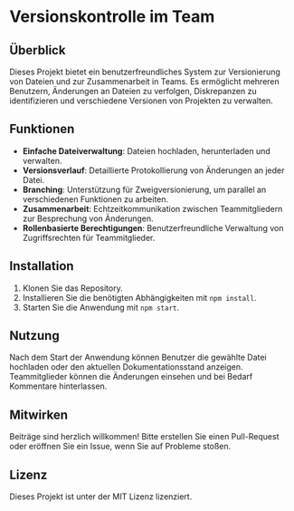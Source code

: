 # Versionskontrolle im Team

## Überblick
Dieses Projekt bietet ein benutzerfreundliches System zur Versionierung von Dateien und zur Zusammenarbeit in Teams. Es ermöglicht mehreren Benutzern, Änderungen an Dateien zu verfolgen, Diskrepanzen zu identifizieren und verschiedene Versionen von Projekten zu verwalten.

## Funktionen
- **Einfache Dateiverwaltung**: Dateien hochladen, herunterladen und verwalten.
- **Versionsverlauf**: Detaillierte Protokollierung von Änderungen an jeder Datei.
- **Branching**: Unterstützung für Zweigversionierung, um parallel an verschiedenen Funktionen zu arbeiten.
- **Zusammenarbeit**: Echtzeitkommunikation zwischen Teammitgliedern zur Besprechung von Änderungen.
- **Rollenbasierte Berechtigungen**: Benutzerfreundliche Verwaltung von Zugriffsrechten für Teammitglieder.

## Installation
1. Klonen Sie das Repository.
2. Installieren Sie die benötigten Abhängigkeiten mit `npm install`.
3. Starten Sie die Anwendung mit `npm start`.

## Nutzung
Nach dem Start der Anwendung können Benutzer die gewählte Datei hochladen oder den aktuellen Dokumentationsstand anzeigen. Teammitglieder können die Änderungen einsehen und bei Bedarf Kommentare hinterlassen.

## Mitwirken
Beiträge sind herzlich willkommen! Bitte erstellen Sie einen Pull-Request oder eröffnen Sie ein Issue, wenn Sie auf Probleme stoßen.

## Lizenz
Dieses Projekt ist unter der MIT Lizenz lizenziert.